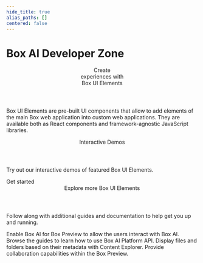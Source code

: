 ```yaml
---
hide_title: true
alias_paths: []
centered: false
---
```

# Box AI Developer Zone

<Centered wide id="buie" >
  <HeroImage type="BUIE" imageWidth="548" imageHeight="493">
    <Header>
      Create</br>
      experiences with</br>
      Box UI Elements
    </Header>

Box UI Elements are pre-built UI components that allow to 
add elements of the main Box web application into custom web 
applications. They are available both as React components and
framework-agnostic JavaScript libraries.
  </HeroImage>
</Centered>

<Centered mid>
  <Header>
    Interactive Demos
  </Header>
  <p style="text-align: left; margin-left: 0;">
    Try out our interactive demos of featured Box UI Elements.
  </p>

  <More to='/guides/embed/ui-elements/installation/' center>
    Get started
  </More>
</Centered>

<Centered mid>
  <Header>
    Explore more Box UI Elements
  </Header>
  <p style="text-align: left; margin-left: 0;">
    Follow along with additional guides and documentation 
    to help get you up and running.
  </p>

  <TileGrid rows="4">
    <Tile type="document" title="Box AI for UI Elements"
      href="/guides/embed/ui-elements/preview/#box-ai-for-ui-elements">
        Enable Box AI for Box Preview to allow the users interact with Box AI.
    </Tile>
    <Tile type="leaflet" title="Content Uploader"
      href="/guides/embed/ui-elements/uploader/">
        Browse the guides to learn how to use Box AI Platform API.
    </Tile>
    <Tile type="tuning" title="Metadata view"
      href="/guides/embed/ui-elements/explorer/#metadata-view">
        Display files and folders based on their metadata with Content Explorer.
    </Tile>
    <Tile type="speech-bubble" title="Annotations"
      href="/guides/embed/ui-elements/annotations/">
        Provide collaboration capabilities within the Box Preview.
    </Tile>
  </TileGrid>
</Centered>
